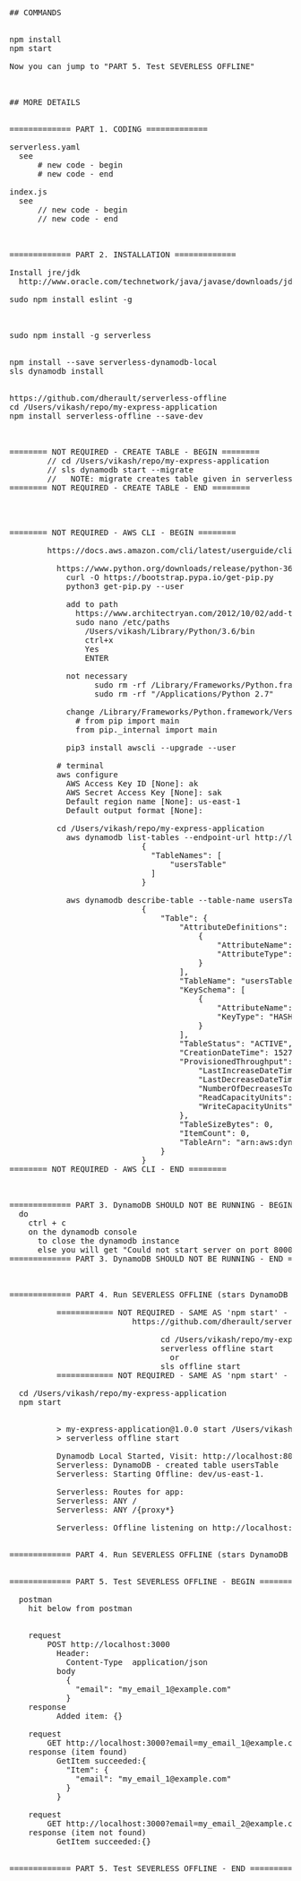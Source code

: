 <pre>


## COMMANDS


npm install
npm start

Now you can jump to "PART 5. Test SEVERLESS OFFLINE"



## MORE DETAILS


============= PART 1. CODING =============

serverless.yaml
  see
      # new code - begin
      # new code - end

index.js
  see
      // new code - begin
      // new code - end



============= PART 2. INSTALLATION =============

Install jre/jdk
  http://www.oracle.com/technetwork/java/javase/downloads/jdk10-downloads-4416644.html

sudo npm install eslint -g



sudo npm install -g serverless


npm install --save serverless-dynamodb-local
sls dynamodb install


https://github.com/dherault/serverless-offline
cd /Users/vikash/repo/my-express-application
npm install serverless-offline --save-dev



======== NOT REQUIRED - CREATE TABLE - BEGIN ========
        // cd /Users/vikash/repo/my-express-application
        // sls dynamodb start --migrate
        //   NOTE: migrate creates table given in serverless.yaml
======== NOT REQUIRED - CREATE TABLE - END ========




======== NOT REQUIRED - AWS CLI - BEGIN ========

        https://docs.aws.amazon.com/cli/latest/userguide/cli-install-macos.html

          https://www.python.org/downloads/release/python-361/
            curl -O https://bootstrap.pypa.io/get-pip.py
            python3 get-pip.py --user

            add to path
              https://www.architectryan.com/2012/10/02/add-to-the-path-on-mac-os-x-mountain-lion/
              sudo nano /etc/paths
                /Users/vikash/Library/Python/3.6/bin
                ctrl+x
                Yes
                ENTER

            not necessary
                  sudo rm -rf /Library/Frameworks/Python.framework/Versions/2.7
                  sudo rm -rf "/Applications/Python 2.7"

            change /Library/Frameworks/Python.framework/Versions/3.6/bin/pip3
              # from pip import main
              from pip._internal import main

            pip3 install awscli --upgrade --user

          # terminal
          aws configure
            AWS Access Key ID [None]: ak
            AWS Secret Access Key [None]: sak
            Default region name [None]: us-east-1         
            Default output format [None]: 

          cd /Users/vikash/repo/my-express-application
            aws dynamodb list-tables --endpoint-url http://localhost:8000
                            {
                              "TableNames": [
                                  "usersTable"
                              ]
                            }

            aws dynamodb describe-table --table-name usersTable --endpoint-url http://localhost:8000
                            {
                                "Table": {
                                    "AttributeDefinitions": [
                                        {
                                            "AttributeName": "email",
                                            "AttributeType": "S"
                                        }
                                    ],
                                    "TableName": "usersTable",
                                    "KeySchema": [
                                        {
                                            "AttributeName": "email",
                                            "KeyType": "HASH"
                                        }
                                    ],
                                    "TableStatus": "ACTIVE",
                                    "CreationDateTime": 1527343268.718,
                                    "ProvisionedThroughput": {
                                        "LastIncreaseDateTime": 0.0,
                                        "LastDecreaseDateTime": 0.0,
                                        "NumberOfDecreasesToday": 0,
                                        "ReadCapacityUnits": 1,
                                        "WriteCapacityUnits": 1
                                    },
                                    "TableSizeBytes": 0,
                                    "ItemCount": 0,
                                    "TableArn": "arn:aws:dynamodb:ddblocal:000000000000:table/usersTable"
                                }
                            }
======== NOT REQUIRED - AWS CLI - END ========
  


============= PART 3. DynamoDB SHOULD NOT BE RUNNING - BEGIN =============
  do
    ctrl + c
    on the dynamodb console
      to close the dynamodb instance
      else you will get "Could not start server on port 8000: Address already in use"
============= PART 3. DynamoDB SHOULD NOT BE RUNNING - END =============



============= PART 4. Run SEVERLESS OFFLINE (stars DynamoDB internally) - BEGIN =============

          ============ NOT REQUIRED - SAME AS 'npm start' - BEGIN ==============
                          https://github.com/dherault/serverless-offline

                                cd /Users/vikash/repo/my-express-application
                                serverless offline start
                                  or
                                sls offline start
          ============ NOT REQUIRED - SAME AS 'npm start' - END ==============

  cd /Users/vikash/repo/my-express-application
  npm start


          > my-express-application@1.0.0 start /Users/vikash/repo/my-express-application
          > serverless offline start

          Dynamodb Local Started, Visit: http://localhost:8000/shell
          Serverless: DynamoDB - created table usersTable
          Serverless: Starting Offline: dev/us-east-1.

          Serverless: Routes for app:
          Serverless: ANY /
          Serverless: ANY /{proxy*}

          Serverless: Offline listening on http://localhost:3000


============= PART 4. Run SEVERLESS OFFLINE (stars DynamoDB internally) - END =============


============= PART 5. Test SEVERLESS OFFLINE - BEGIN =============

  postman
    hit below from postman


    request
        POST http://localhost:3000
          Header:
            Content-Type  application/json
          body
            {    
              "email": "my_email_1@example.com"
            }
    response
          Added item: {}

    request
        GET http://localhost:3000?email=my_email_1@example.com
    response (item found)
          GetItem succeeded:{
            "Item": {
              "email": "my_email_1@example.com"
            }
          }

    request
        GET http://localhost:3000?email=my_email_2@example.com
    response (item not found)
          GetItem succeeded:{}


============= PART 5. Test SEVERLESS OFFLINE - END =============
</pre>

